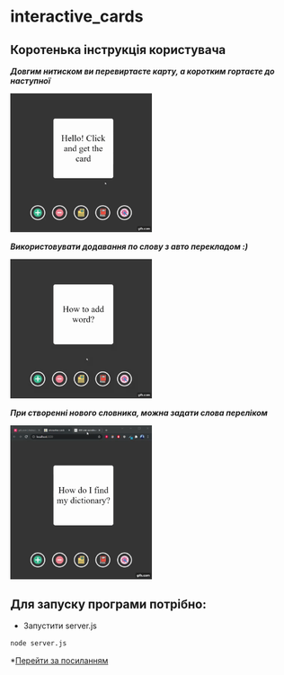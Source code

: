 # interactive_cards

## Коротенька інструкція користувача

***Довгим нитиском ви перевиртаєте карту, а коротким гортаєте до наступної***

<img src="https://github.com/DanilPidhainyi/interactive_cards/blob/main/showing%20the%20work%20of%20the%20program/gif_1.gif" width=50% height=50%/>

***Використовувати додавання по слову з авто перекладом :)***

<img src="https://github.com/DanilPidhainyi/interactive_cards/blob/main/showing%20the%20work%20of%20the%20program/gif_2.gif" width=50% height=50%/>

***При створенні нового словника, можна задати слова переліком***

<img src="https://github.com/DanilPidhainyi/interactive_cards/blob/main/showing%20the%20work%20of%20the%20program/gif_3.gif" width=50% height=50%/>

## Для запуску програми потрібно:
* Запустити server.js

```bash
node server.js
```
*[Перейти за посиланням](http://localhost:3000/)


